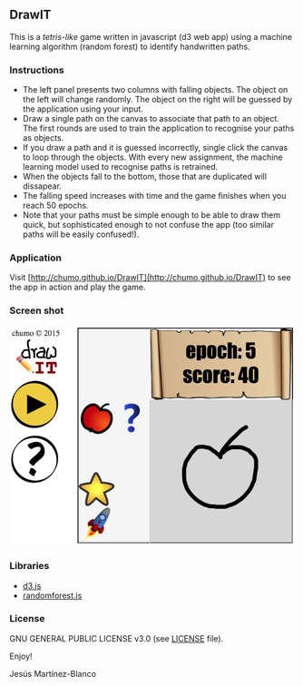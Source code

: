 DrawIT
------

This is a *tetris-like* game written in javascript (d3 web app) using a machine learning algorithm (random forest) to identify handwritten paths.

### Instructions
- The left panel presents two columns with falling objects. The object on the left will change randomly. The object on the right will be guessed by the application using your input. 
- Draw a single path on the canvas to associate that path to an object. The first rounds are used to train the application to recognise your paths as objects. 
- If you draw a path and it is guessed incorrectly, single click the canvas to loop through the objects. With every new assignment, the machine learning model used to recognise paths is retrained.
- When the objects fall to the bottom, those that are duplicated will dissapear.
- The falling speed increases with time and the game finishes when you reach 50 epochs.
- Note that your paths must be simple enough to be able to draw them quick, but sophisticated enough to not confuse the app (too similar paths will be easily confused!).

### Application
Visit [http://chumo.github.io/DrawIT](http://chumo.github.io/DrawIT) to see the app in action and play the game.

### Screen shot
![ScreenShot](images/ScreenShot.png)

### Libraries
- [d3.js](https://d3js.org)
- [randomforest.js](https://github.com/karpathy/forestjs)

### License
GNU GENERAL PUBLIC LICENSE v3.0 (see [LICENSE](LICENSE) file).

Enjoy!

Jesús Martínez-Blanco
